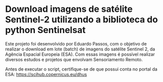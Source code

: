 # Download imagens de satélite Sentinel-2 utilizando a biblioteca do python Sentinelsat
Este projeto foi desenvolvido por Eduardo Passos, com o objetivo de realizar o download em lote (batch) de imagens do satélite Sentinel 2, da Agência Espacial Europeia (ESA). Com essas imagens é possível realizar diversos estudos e projetos que envolvam Sensoriamento Remoto.

Antes de executar o script, certifique-se de que possui conta no portal da ESA: https://scihub.copernicus.eu/dhus
